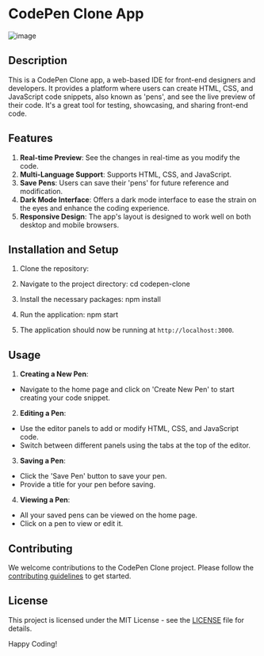# CodePen Clone App
![image](https://github.com/Takerazvan/web_dev_fixer/assets/108169843/b8c42bff-238a-4db5-ad45-7e34bf28e92a)

## Description

This is a CodePen Clone app, a web-based IDE for front-end designers and developers. It provides a platform where users can create HTML, CSS, and JavaScript code snippets, also known as 'pens', and see the live preview of their code. It's a great tool for testing, showcasing, and sharing front-end code.

## Features

1. **Real-time Preview**: See the changes in real-time as you modify the code.
2. **Multi-Language Support**: Supports HTML, CSS, and JavaScript.
3. **Save Pens**: Users can save their 'pens' for future reference and modification.
4. **Dark Mode Interface**: Offers a dark mode interface to ease the strain on the eyes and enhance the coding experience.
5. **Responsive Design**: The app's layout is designed to work well on both desktop and mobile browsers.

## Installation and Setup

1. Clone the repository:
2. Navigate to the project directory: cd codepen-clone
3.  Install the necessary packages: npm install 
4. Run the application: npm start

5. The application should now be running at `http://localhost:3000`.

## Usage

1. **Creating a New Pen**:
- Navigate to the home page and click on 'Create New Pen' to start creating your code snippet.

2. **Editing a Pen**:
- Use the editor panels to add or modify HTML, CSS, and JavaScript code.
- Switch between different panels using the tabs at the top of the editor.

3. **Saving a Pen**:
- Click the 'Save Pen' button to save your pen.
- Provide a title for your pen before saving.

4. **Viewing a Pen**:
- All your saved pens can be viewed on the home page.
- Click on a pen to view or edit it.

## Contributing

We welcome contributions to the CodePen Clone project. Please follow the [contributing guidelines](CONTRIBUTING.md) to get started.

## License

This project is licensed under the MIT License - see the [LICENSE](LICENSE) file for details.



 Happy Coding!
